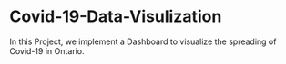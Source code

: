 # Covid-19-Data-Visulization
In this Project, we implement a Dashboard to visualize the spreading of Covid-19 in Ontario. 
